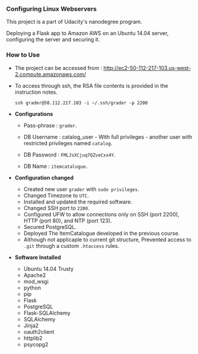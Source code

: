 ### Configuring Linux Webservers
This project is a part of Udacity's nanodegree program.

Deploying a Flask app to Amazon AWS on an Ubuntu 14.04 server,
   configuring the server and securing it.
   
### How to Use

- The project can be accessed from : http://ec2-50-112-217-103.us-west-2.compute.amazonaws.com/

- To access through ssh, the RSA file contents is provided in the instruction notes.

    `ssh grader@50.112.217.103 -i ~/.ssh/grader -p 2200`

- **Configurations**
    - Pass-phrase : `grader`.
    - DB Username : catalog_user - With full privileges -
    another user with restricted privileges named `catalog`.
   
    - DB Password : `FMLJsXCjuq7QZveCxx4Y`.
    
    - DB Name :   `itemcatalogue`.
    
- **Configuration changed**
    - Created new user `grader` with `sudo privileges`.
    - Changed Timezone to `UTC`.
    - Installed and updated the required software.
    - Changed SSH port to `2200`.
    - Configured UFW to allow connections only on SSH (port 2200),      HTTP (port 80), and NTP (port 123).
    - Secured PostgreSQL.
    - Deployed The ItemCatalogue developed in the previous course.
    - Although not applicaple to current git structure, Prevented
    access to `.git` through a custom `.htaccess` rules.
    
- **Software Installed**
    - Ubuntu 14.04 Trusty
    - Apache2
    - mod_wsgi
    - python
    - pip
    - Flask
    - PostgreSQL
    - Flask-SQLAlchemy
    - SQLAlchemy
    - Jinja2
    - oauth2client
    - httplib2
    - psycopg2